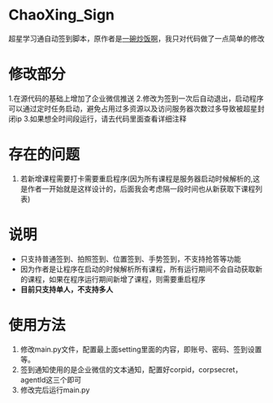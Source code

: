 # ChaoXing_Sign
超星学习通自动签到脚本，原作者是[一碗炒饭啊](https://space.bilibili.com/85497962)，我只对代码做了一点简单的修改

# 修改部分
1.在源代码的基础上增加了企业微信推送
2.修改为签到一次后自动退出，启动程序可以通过定时任务启动，避免占用过多资源以及访问服务器次数过多导致被超星封闭ip
3.如果想全时间段运行，请去代码里面查看详细注释

# 存在的问题
1. 若新增课程需要打卡需要重启程序(因为所有课程是服务器启动时候解析的,这是作者一开始就是这样设计的，后面我会考虑隔一段时间也从新获取下课程列表)


# 说明
- 只支持普通签到、拍照签到、位置签到、手势签到，不支持抢答等功能
- 因为作者是让程序在启动的时候解析所有课程，所有运行期间不会自动获取新的课程，如果在程序运行期间新增了课程，则需要重启程序
- **目前只支持单人，不支持多人**


# 使用方法
1. 修改main.py文件，配置最上面setting里面的内容，即账号、密码、签到设置等。
2. 签到通知使用的是企业微信的文本通知，配置好corpid，corpsecret，agentld这三个即可
3. 修改完后运行main.py



